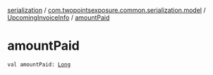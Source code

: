 [serialization](../../index.md) / [com.twopointsexposure.common.serialization.model](../index.md) / [UpcomingInvoiceInfo](index.md) / [amountPaid](./amount-paid.md)

# amountPaid

`val amountPaid: `[`Long`](https://kotlinlang.org/api/latest/jvm/stdlib/kotlin/-long/index.html)